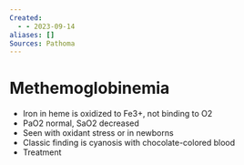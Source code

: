 ```yaml
---
Created:
  - - 2023-09-14
aliases: []
Sources: Pathoma
---
```

# Methemoglobinemia
- Iron in heme is oxidized to Fe3+, not binding to O2
- PaO2 normal, SaO2 decreased
- Seen with oxidant stress or in newborns
- Classic finding is cyanosis with chocolate-colored blood
- Treatment 